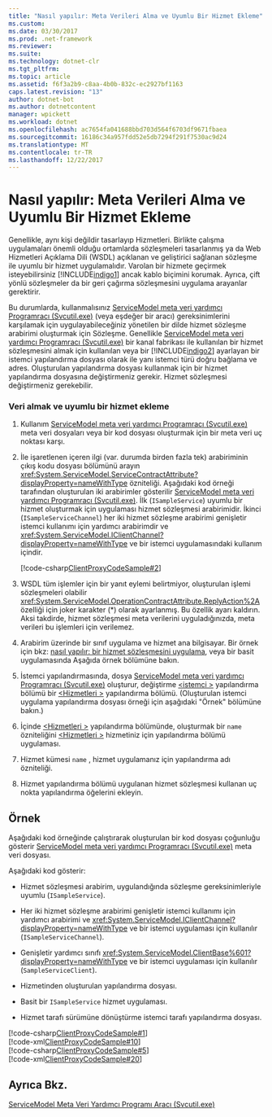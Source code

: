```yaml
---
title: "Nasıl yapılır: Meta Verileri Alma ve Uyumlu Bir Hizmet Ekleme"
ms.custom: 
ms.date: 03/30/2017
ms.prod: .net-framework
ms.reviewer: 
ms.suite: 
ms.technology: dotnet-clr
ms.tgt_pltfrm: 
ms.topic: article
ms.assetid: f6f3a2b9-c8aa-4b0b-832c-ec2927bf1163
caps.latest.revision: "13"
author: dotnet-bot
ms.author: dotnetcontent
manager: wpickett
ms.workload: dotnet
ms.openlocfilehash: ac7654fa041688bbd703d564f6703df9671fbaea
ms.sourcegitcommit: 16186c34a957fdd52e5db7294f291f7530ac9d24
ms.translationtype: MT
ms.contentlocale: tr-TR
ms.lasthandoff: 12/22/2017
---
```

# <a name="how-to-retrieve-metadata-and-implement-a-compliant-service"></a>Nasıl yapılır: Meta Verileri Alma ve Uyumlu Bir Hizmet Ekleme
Genellikle, aynı kişi değildir tasarlayıp Hizmetleri. Birlikte çalışma uygulamaları önemli olduğu ortamlarda sözleşmeleri tasarlanmış ya da Web Hizmetleri Açıklama Dili (WSDL) açıklanan ve geliştirici sağlanan sözleşme ile uyumlu bir hizmet uygulamalıdır. Varolan bir hizmete geçirmek isteyebilirsiniz [!INCLUDE[indigo1](../../../../includes/indigo1-md.md)] ancak kablo biçimini korumak. Ayrıca, çift yönlü sözleşmeler da bir geri çağırma sözleşmesini uygulama arayanlar gerektirir.  
  
 Bu durumlarda, kullanmalısınız [ServiceModel meta veri yardımcı Programracı (Svcutil.exe)](../../../../docs/framework/wcf/servicemodel-metadata-utility-tool-svcutil-exe.md) (veya eşdeğer bir aracı) gereksinimlerini karşılamak için uygulayabileceğiniz yönetilen bir dilde hizmet sözleşme arabirimi oluşturmak için Sözleşme. Genellikle [ServiceModel meta veri yardımcı Programracı (Svcutil.exe)](../../../../docs/framework/wcf/servicemodel-metadata-utility-tool-svcutil-exe.md) bir kanal fabrikası ile kullanılan bir hizmet sözleşmesini almak için kullanılan veya bir [!INCLUDE[indigo2](../../../../includes/indigo2-md.md)] ayarlayan bir istemci yapılandırma dosyası olarak ile yanı istemci türü doğru bağlama ve adres. Oluşturulan yapılandırma dosyası kullanmak için bir hizmet yapılandırma dosyasına değiştirmeniz gerekir. Hizmet sözleşmesi değiştirmeniz gerekebilir.  
  
### <a name="to-retrieve-data-and-implement-a-compliant-service"></a>Veri almak ve uyumlu bir hizmet ekleme  
  
1.  Kullanım [ServiceModel meta veri yardımcı Programracı (Svcutil.exe)](../../../../docs/framework/wcf/servicemodel-metadata-utility-tool-svcutil-exe.md) meta veri dosyaları veya bir kod dosyası oluşturmak için bir meta veri uç noktası karşı.  
  
2.  İle işaretlenen içeren ilgi (var. durumda birden fazla tek) arabiriminin çıkış kodu dosyası bölümünü arayın <xref:System.ServiceModel.ServiceContractAttribute?displayProperty=nameWithType> özniteliği. Aşağıdaki kod örneği tarafından oluşturulan iki arabirimler gösterilir [ServiceModel meta veri yardımcı Programracı (Svcutil.exe)](../../../../docs/framework/wcf/servicemodel-metadata-utility-tool-svcutil-exe.md). İlk (`ISampleService`) uyumlu bir hizmet oluşturmak için uygulaması hizmet sözleşmesi arabirimidir. İkinci (`ISampleServiceChannel`) her iki hizmet sözleşme arabirimi genişletir istemci kullanımı için yardımcı arabirimdir ve <xref:System.ServiceModel.IClientChannel?displayProperty=nameWithType> ve bir istemci uygulamasındaki kullanım içindir.  
  
     [!code-csharp[ClientProxyCodeSample#2](../../../../samples/snippets/csharp/VS_Snippets_CFX/clientproxycodesample/cs/proxycode.cs#2)]  
  
3.  WSDL tüm işlemler için bir yanıt eylemi belirtmiyor, oluşturulan işlemi sözleşmeleri olabilir <xref:System.ServiceModel.OperationContractAttribute.ReplyAction%2A> özelliği için joker karakter (*) olarak ayarlanmış. Bu özellik ayarı kaldırın. Aksi takdirde, hizmet sözleşmesi meta verilerini uyguladığınızda, meta verileri bu işlemleri için verilemez.  
  
4.  Arabirim üzerinde bir sınıf uygulama ve hizmet ana bilgisayar. Bir örnek için bkz: [nasıl yapılır: bir hizmet sözleşmesini uygulama](../../../../docs/framework/wcf/how-to-implement-a-wcf-contract.md), veya bir basit uygulamasında Aşağıda örnek bölümüne bakın.  
  
5.  İstemci yapılandırmasında, dosya [ServiceModel meta veri yardımcı Programracı (Svcutil.exe)](../../../../docs/framework/wcf/servicemodel-metadata-utility-tool-svcutil-exe.md) oluşturur, değiştirme [ \<istemci >](../../../../docs/framework/configure-apps/file-schema/wcf/client.md) yapılandırma bölümü bir [ \<Hizmetleri >](../../../../docs/framework/configure-apps/file-schema/wcf/services.md) yapılandırma bölümü. (Oluşturulan istemci uygulama yapılandırma dosyası örneği için aşağıdaki "Örnek" bölümüne bakın.)  
  
6.  İçinde [ \<Hizmetleri >](../../../../docs/framework/configure-apps/file-schema/wcf/services.md) yapılandırma bölümünde, oluşturmak bir `name` özniteliğini [ \<Hizmetleri >](../../../../docs/framework/configure-apps/file-schema/wcf/services.md) hizmetiniz için yapılandırma bölümü uygulaması.  
  
7.  Hizmet kümesi `name` , hizmet uygulamanız için yapılandırma adı özniteliği.  
  
8.  Hizmet yapılandırma bölümü uygulanan hizmet sözleşmesi kullanan uç nokta yapılandırma öğelerini ekleyin.  
  
## <a name="example"></a>Örnek  
 Aşağıdaki kod örneğinde çalıştırarak oluşturulan bir kod dosyası çoğunluğu gösterir [ServiceModel meta veri yardımcı Programracı (Svcutil.exe)](../../../../docs/framework/wcf/servicemodel-metadata-utility-tool-svcutil-exe.md) meta veri dosyası.  
  
 Aşağıdaki kod gösterir:  
  
-   Hizmet sözleşmesi arabirim, uygulandığında sözleşme gereksinimleriyle uyumlu (`ISampleService`).  
  
-   Her iki hizmet sözleşme arabirimi genişletir istemci kullanımı için yardımcı arabirimi ve <xref:System.ServiceModel.IClientChannel?displayProperty=nameWithType> ve bir istemci uygulaması için kullanılır (`ISampleServiceChannel`).  
  
-   Genişletir yardımcı sınıfı <xref:System.ServiceModel.ClientBase%601?displayProperty=nameWithType> ve bir istemci uygulaması için kullanılır (`SampleServiceClient`).  
  
-   Hizmetinden oluşturulan yapılandırma dosyası.  
  
-   Basit bir `ISampleService` hizmet uygulaması.  
  
-   Hizmet tarafı sürümüne dönüştürme istemci tarafı yapılandırma dosyası.  
  
 [!code-csharp[ClientProxyCodeSample#1](../../../../samples/snippets/csharp/VS_Snippets_CFX/clientproxycodesample/cs/proxycode.cs#1)]    
 [!code-xml[ClientProxyCodeSample#10](../../../../samples/snippets/csharp/VS_Snippets_CFX/clientproxycodesample/cs/client.exe.config#10)]     
 [!code-csharp[ClientProxyCodeSample#5](../../../../samples/snippets/csharp/VS_Snippets_CFX/clientproxycodesample/cs/hostapplication.cs#5)]    
 [!code-xml[ClientProxyCodeSample#20](../../../../samples/snippets/csharp/VS_Snippets_CFX/clientproxycodesample/cs/hostapplication.exe.config#20)]    
  
## <a name="see-also"></a>Ayrıca Bkz.  
 [ServiceModel Meta Veri Yardımcı Programı Aracı (Svcutil.exe)](../../../../docs/framework/wcf/servicemodel-metadata-utility-tool-svcutil-exe.md)
